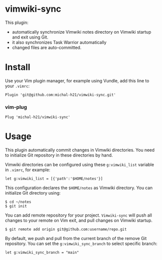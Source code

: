 # vimwiki-sync

This plugin:

 - automatically synchronize Vimwiki notes directory on Vimwiki startup and exit using Git.
 - it also synchronizes Task Warrior automatically
 - changed files are auto-committed. 

# Install

Use your Vim plugin manager, for example using Vundle, add this line to your `.vimrc`:

    Plugin 'git@github.com:michal-h21/vimwiki-sync.git'

### vim-plug

    Plug 'michal-h21/vimwiki-sync'

# Usage

This plugin automatically commit changes in Vimwiki directories. You need to initialize 
Git repository in these directories by hand.

Vimwiki directories can be configured using these `g:vimwiki_list` variable in `.vimrc`, 
for example:

    let g:vimwiki_list = [{'path':'$HOME/notes'}]

This configuration declares the `$HOME/notes` as Vimwiki directory. You can initialize 
Git directory using:

    $ cd ~/notes
    $ git init

You can add remote repository for your project. `Vimwiki-sync` will push all changes to your 
remote on Vim exit, and pull changes on Vimwiki startup.

    $ git remote add origin git@github.com:username/repo.git 

By default, we push and pull from the current branch of the remove Git
repository. You can set the `g:vimwiki_sync_branch` to select specific branch:

    let g:vimwiki_sync_branch = "main"
